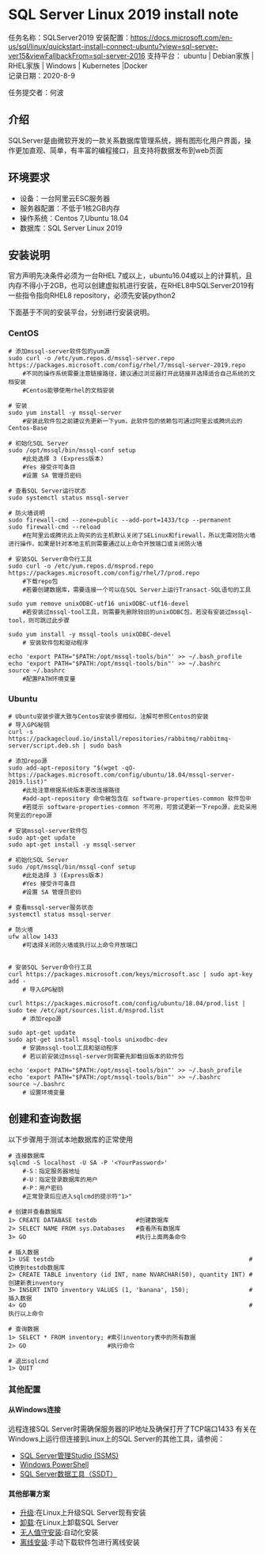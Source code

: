 # SQL Server Linux 2019 install note

任务名称：SQLServer2019
安装配置：<https://docs.microsoft.com/en-us/sql/linux/quickstart-install-connect-ubuntu?view=sql-server-ver15&viewFallbackFrom=sql-server-2016>
支持平台： ubuntu | Debian家族 | RHEL家族 | Windows | Kubernetes |Docker  
记录日期：2020-8-9

任务提交者：何波

## 介绍

SQLServer是由微软开发的一款关系数据库管理系统，拥有图形化用户界面，操作更加直观、简单，有丰富的编程接口，且支持将数据发布到web页面

## 环境要求

* 设备：一台阿里云ESC服务器 
* 服务器配置：不低于1核2GB内存
* 操作系统：Centos 7,Ubuntu 18.04
* 数据库：SQL Server Linux 2019

## 安装说明

官方声明先决条件必须为一台RHEL 7或以上，ubuntu16.04或以上的计算机，且内存不得小于2GB，也可以创建虚拟机进行安装，在RHEL8中SQLServer2019有一些指令指向RHEL8 repository，必须先安装python2

下面基于不同的安装平台，分别进行安装说明。

### CentOS

```shell
# 添加mssql-server软件包的yum源
sudo curl -o /etc/yum.repos.d/mssql-server.repo https://packages.microsoft.com/config/rhel/7/mssql-server-2019.repo
	#不同的操作系统需要注意链接路径，建议通过浏览器打开此链接并选择适合自己系统的文档安装
	#Centos能够使用rhel的文档安装

# 安装
sudo yum install -y mssql-server
	#安装此软件包之前建议先更新一下yum，此软件包的依赖包可通过阿里云或腾讯云的Centos-Base  

# 初始化SQL Server
sudo /opt/mssql/bin/mssql-conf setup
	#此处选择 3 (Express版本)
	#Yes 接受许可条目
	#设置 SA 管理员密码

# 查看SQL Server运行状态
sudo systemctl status mssql-server

# 防火墙说明
sudo firewall-cmd --zone=public --add-port=1433/tcp --permanent
sudo firewall-cmd --reload
	#在阿里云或腾讯云上购买的云主机默认关闭了SELinux和firewall，所以无需对防火墙进行操作，如果是针对本地主机则需要通过以上命令开放端口或关闭防火墙

# 安装SQL Server命令行工具
sudo curl -o /etc/yum.repos.d/msprod.repo https://packages.microsoft.com/config/rhel/7/prod.repo
	#下载repo包  
	#若要创建数据库，需要连接一个可以在SQL Server上运行Transact-SQL语句的工具

sudo yum remove unixODBC-utf16 unixODBC-utf16-devel
	#若安装过mssql-tool工具，则需要先删除较旧的unixODBC包，若没有安装过mssql-tool，则可跳过此步骤

sudo yum install -y mssql-tools unixODBC-devel
	# 安装软件包和驱动程序

echo 'export PATH="$PATH:/opt/mssql-tools/bin"' >> ~/.bash_profile
echo 'export PATH="$PATH:/opt/mssql-tools/bin"' >> ~/.bashrc
source ~/.bashrc
	#配置PATH环境变量
```

### Ubuntu

```shell
# Ubuntu安装步骤大致与Centos安装步骤相似，注解可参照Centos的安装
# 导入GPG秘钥
curl -s https://packagecloud.io/install/repositories/rabbitmq/rabbitmq-server/script.deb.sh | sudo bash

# 添加repo源
sudo add-apt-repository "$(wget -qO- https://packages.microsoft.com/config/ubuntu/18.04/mssql-server-2019.list)"
	#此处注意根据系统版本更改连接路径
	#add-apt-repository 命令被包含在 software-properties-common 软件包中
	#若提示 software-properties-common 不可用，可尝试更新一下repo源，此处采用阿里云的repo源

# 安装mssql-server软件包
sudo apt-get update
sudo apt-get install -y mssql-server

# 初始化SQL Server
sudo /opt/mssql/bin/mssql-conf setup
	#此处选择 3 (Express版本)
	#Yes 接受许可条目
	#设置 SA 管理员密码 

# 查看mssql-server服务状态
systemctl status mssql-server

# 防火墙
ufw allow 1433
	#可选择关闭防火墙或执行以上命令开放端口  


# 安装SQL Server命令行工具  
curl https://packages.microsoft.com/keys/microsoft.asc | sudo apt-key add -
	# 导入GPG秘钥

curl https://packages.microsoft.com/config/ubuntu/18.04/prod.list | sudo tee /etc/apt/sources.list.d/msprod.list
	# 添加repo源

sudo apt-get update 
sudo apt-get install mssql-tools unixodbc-dev
	# 安装mssql-tool工具和驱动程序
	# 若以前安装过mssql-server则需要先卸载旧版本的软件包

echo 'export PATH="$PATH:/opt/mssql-tools/bin"' >> ~/.bash_profile
echo 'export PATH="$PATH:/opt/mssql-tools/bin"' >> ~/.bashrc
source ~/.bashrc
	# 设置环境变量
```

## 创建和查询数据
以下步骤用于测试本地数据库的正常使用
```shell
# 连接数据库
sqlcmd -S localhost -U SA -P '<YourPassword>'
	#-S：指定服务器地址
	#-U：指定登录数据库的用户
	#-P：用户密码
	#正常登录后应进入sqlcmd的提示符"1>"

# 创建并查看数据库
1> CREATE DATABASE testdb	        #创建数据库
2> SELECT NAME FROM sys.Databases	#查看所有数据库
3> GO		                        #执行上面两条命令

# 插入数据
1> USE testdb		                                                #切换到testdb数据库
2> CREATE TABLE inventory (id INT, name NVARCHAR(50), quantity INT)	#创建新表inventory
3> INSERT INTO inventory VALUES (1, 'banana', 150);	                #插入数据
4> GO		                                                        #执行以上命令

# 查询数据
1> SELECT * FROM inventory;	#索引inventory表中的所有数据
2> GO		                #执行命令

# 退出sqlcmd
1> QUIT
```

### 其他配置
#### 从Windows连接
远程连接SQL Server时需确保服务器的IP地址及确保打开了TCP端口1433
有关在Windows上运行但连接到Linux上的SQL Server的其他工具，请参阅： 
* [SQL Server管理Studio (SSMS)](https://docs.microsoft.com/en-us/sql/linux/sql-server-linux-manage-ssms?view=sql-server-ver15)
* [Windows PowerShell](https://docs.microsoft.com/en-us/sql/linux/sql-server-linux-manage-powershell?view=sql-server-ver15)
* [SQL Server数据工具（SSDT）](https://docs.microsoft.com/en-us/sql/linux/sql-server-linux-develop-use-ssdt?view=sql-server-ver15)

#### 其他部署方案
- [升级](https://docs.microsoft.com/en-us/sql/linux/sql-server-linux-setup?view=sql-server-ver15#upgrade):在Linux上升级SQL Server现有安装
- [卸载](https://docs.microsoft.com/en-us/sql/linux/sql-server-linux-setup?view=sql-server-ver15#uninstall):在Linux上卸载SQL Server
- [无人值守安装](https://docs.microsoft.com/en-us/sql/linux/sql-server-linux-setup?view=sql-server-ver15#unattended):自动化安装
- [离线安装](https://docs.microsoft.com/en-us/sql/linux/sql-server-linux-setup?view=sql-server-ver15#offline):手动下载软件包进行离线安装
